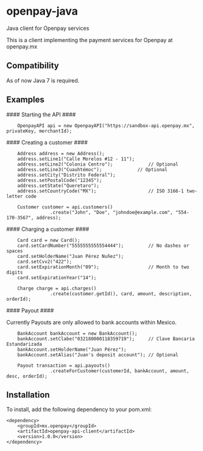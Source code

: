 openpay-java
===============

Java client for Openpay services

This is a client implementing the payment services for Openpay at openpay.mx

Compatibility
----------------

As of now Java 7 is required.

Examples
----------------

#### Starting the API ####

		OpenpayAPI api = new OpenpayAPI("https://sandbox-api.openpay.mx", privateKey, merchantId);
	
#### Creating a customer ####

		Address address = new Address();
		address.setLine1("Calle Morelos #12 - 11");
		address.setLine2("Colonia Centro");				// Optional
		address.setLine3("Cuauhtémoc");				// Optional
		address.setCity("Distrito Federal");
        address.setPostalCode("12345");	
        address.setState("Queretaro");
        address.setCountryCode("MX");					// ISO 3166-1 two-letter code
        		    
		Customer customer = api.customers()
					.create("John", "Doe", "johndoe@example.com", "554-170-3567", address);

#### Charging a customer ####
		
		Card card = new Card();
		card.setCardNumber("5555555555554444");			// No dashes or spaces
        card.setHolderName("Juan Pérez Nuñez");
        card.setCvv2("422");
        card.setExpirationMonth("09");					// Month to two digits
        card.setExpirationYear("14");
		
		Charge charge = api.charges()
					.create(customer.getId(), card, amount, description, orderId);
	    
#### Payout ####

Currently Payouts are only allowed to bank accounts within Mexico.

		BankAccount bankAccount = new BankAccount();
	  	bankAccount.setClabe("032180000118359719");		// Clave Bancaria Estandarizada
        bankAccount.setHolderName("Juan Pérez");
        bankAccount.setAlias("Juan's deposit account");	// Optional
				
		Payout transaction = api.payouts()
					.createForCustomer(customerId, bankAccount, amount, desc, orderId);


Installation
----------------

To install, add the following dependency to your pom.xml:

	<dependency>
		<groupId>mx.openpay</groupId>
		<artifactId>openpay-api-client</artifactId>
		<version>1.0.0</version>
	</dependency>



